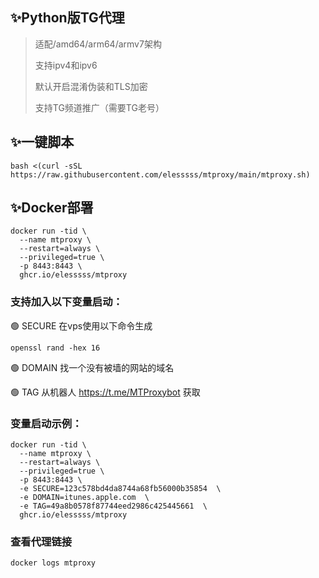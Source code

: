 ## ✨Python版TG代理

>适配/amd64/arm64/armv7架构
>
>支持ipv4和ipv6
>
>默认开启混淆伪装和TLS加密
>
>支持TG频道推广（需要TG老号）

## ✨一键脚本
```
bash <(curl -sSL https://raw.githubusercontent.com/elesssss/mtproxy/main/mtproxy.sh)
```

## ✨Docker部署
```
docker run -tid \
  --name mtproxy \
  --restart=always \
  --privileged=true \
  -p 8443:8443 \
  ghcr.io/elesssss/mtproxy
```
### 支持加入以下变量启动：

🟢 SECURE 在vps使用以下命令生成
```
openssl rand -hex 16
```
🟢 DOMAIN 找一个没有被墙的网站的域名

🟢 TAG 从机器人 https://t.me/MTProxybot 获取

### 变量启动示例：
```
docker run -tid \
  --name mtproxy \
  --restart=always \
  --privileged=true \
  -p 8443:8443 \
  -e SECURE=123c578bd4da8744a68fb56000b35854  \
  -e DOMAIN=itunes.apple.com  \
  -e TAG=49a8b0578f87744eed2986c425445661  \
  ghcr.io/elesssss/mtproxy
```
### 查看代理链接
```
docker logs mtproxy
```

